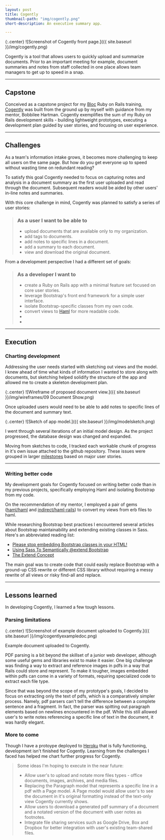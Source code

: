 ```yaml
---
layout: post
title: Cogently
thumbnail-path: "img/cogently.png"
short-description: An executive summary app.

---
```


{:.center}
![Screenshot of Cogently front page.]({{ site.baseurl }}/img/cogently.png)

Cogently is a tool that allows users to quickly upload and summarize documents. Prior to an important meeting for example,  document summaries and notes from staff collected in one place allows team managers to get up to speed in a snap.

---

## Capstone

Conceived as a capstone project for my [Bloc](http://bloc.io) Ruby on Rails training, [Cogently](http://cogently.herokuapp.com) was built from the ground up by myself with guidance from my mentor, Bobbilee Hartman. Cogently exemplifies the sum of my Ruby on Rails development skills - building lightweight prototypes, executing a development plan guided by user stories, and focusing on user experience.

---

## Challenges

As a team's information intake grows, it becomes more challenging to keep all users on the same page. But how do you get everyone up to speed without wasting time on redundant reading?

To satisfy this goal Cogently needed to focus on capturing notes and analysis in a document summary as the first user uploaded and read through the document. Subsequent readers would be aided by other users' in-line notes and summaries.

With this core challenge in mind, Cogently was planned to satisfy a series of user stories:

> ### As a user I want to be able to
>
> * upload documents that are available only to my organization.
> * add tags to documents.
> * add notes to specific lines in a document.
> * add a summary to each document.
> * view and download the original document.

From a development perspective I had a different set of goals:

> ### As a developer I want to
>
> * create a Ruby on Rails app with a minimal feature set focused on core user stories.
> * leverage Bootstrap's front end framework for a simple user interface.
> * isolate Bootstrap-specific classes from my own code.
> * convert views to [Haml](http://haml.info) for more readable code.
> * 
> * 

---

## Execution

### Charting development

Addressing the user needs started with sketching out views and the model. I knew ahead of time what kinds of information I wanted to store along with documents, but sketching helped solidify the structure of the app and allowed me to create a skeleton development plan.

{:.center}
![Wireframe of proposed document view.]({{ site.baseurl }}/img/wireframes/09 Document Show.png)

<p class="image-caption">Once uploaded users would need to be able to add notes to specific lines of the document and summary text.</p>

{:.center}
![Sketch of app model.]({{ site.baseurl }}/img/modelsketch.png)

<p class="image-caption">I went through several iterations of an initial model design. As the project progressed, the database design was changed and expanded.</p>

Moving from sketches to code, I tracked each workable chunk of progress in it's own issue attached to the github repository. These issues were grouped in larger [milestones](https://github.com/sanjayypatel/Cogently/milestones) based on major user stories.

___

### Writing better code

My development goals for Cogently focused on writing better code than in my previous projects, specifically employing Haml and isolating Bootstrap from my code. 

On the recommendation of my mentor, I employed a pair of gems ([haml/haml](https://github.com/haml/haml) and [indirect/haml-rails](https://github.com/indirect/haml-rails)) to convert my views from erb files to haml. 

While researching Bootstrap best practices I encountered several articles about Bootstrap maintainability and extending existing classes in Sass. Here's an abbreviated reading list:

* [Please stop embedding Bootstrap classes in your HTML!](http://ruby.bvision.com/blog/please-stop-embedding-bootstrap-classes-in-your-html?utm_source=designernews)
* [Using Sass To Semantically @extend Bootstrap](http://www.sitepoint.com/sass-semantically-extend-bootstrap/)
* [The Extend Concept](https://css-tricks.com/the-extend-concept/)

The main goal was to create code that could easily replace Bootstrap with a ground-up CSS rewrite or different CSS library without requiring a messy rewrite of all views or risky find-all and replace.

---

## Lessons learned

In developing Cogently, I learned a few tough lessons. 

### Parsing limitations

{:.center}
![Screenshot of example document uploaded to Cogently.]({{ site.baseurl }}/img/cogentlyexampledoc.png)

<p class="image-caption">Example document uploaded to Cogently.</p>

PDF parsing is a bit beyond the skillset of a junior web developer, although some useful gems and libraries exist to make it easier. One big challenge was finding a way to extract and reference images in pdfs in a way that Rails could store and represent.  To make it tougher, images embedded within pdfs can come in a variety of formats, requiring specialized code to extract each file type.  

Since that was beyond the scope of my prototype's goals, I decided to focus on extracting only the text of pdfs, which is a comparatively simpler process.  Namely, pdf parsers can't tell the difference between a complete sentence and a fragment.  In fact, the parser was spitting out paragraph elements based on newlines encountered in the pdf.  While this still allowed user's to write notes referencing a specific line of text in the document, it was hardly elegant.

### More to come

Though I have a protoype deployed to [Heroku](http://cogently.herokuapp.com) that is fully functioning, development isn't finished for Cogently. Learning from the challenges I faced has helped me chart further progress for Cogently. 

> Some ideas I'm hoping to execute in the near future:
> 
> * Allow user's to upload and notate more files types - office documents, images, archives, and media files.
> * Replacing the Paragraph model that represents a specific line in a pdf with a Page model. A Page model would allow user's to see the document in it's original formatting instead of the text-only view Cogently currently shows.
> * Allow users to download a generated pdf summary of a document and a notated version of the document with user notes as footnotes.
> * Integrate file sharing services such as Google Drive, Box and Dropbox for better integration with user's existing team-shared files.